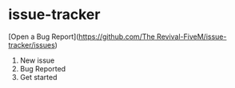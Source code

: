 # issue-tracker

[Open a Bug Report]([https://github.com/The Revival-FiveM/issue-tracker/issues](https://github.com/the-revival-public/issue-tracker))

1. New issue
2. Bug Reported
3. Get started
